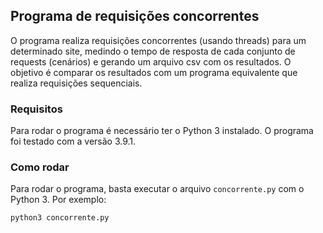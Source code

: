 ## Programa de requisições concorrentes

O programa realiza requisições concorrentes (usando threads) para um determinado site, medindo o tempo de resposta de cada conjunto de requests (cenários) e gerando um arquivo csv com os resultados. O objetivo é comparar os resultados com um programa equivalente que realiza requisições sequenciais.

### Requisitos

Para rodar o programa é necessário ter o Python 3 instalado. O programa foi testado com a versão 3.9.1.

### Como rodar

Para rodar o programa, basta executar o arquivo `concorrente.py` com o Python 3. Por exemplo:
    
```
python3 concorrente.py
```